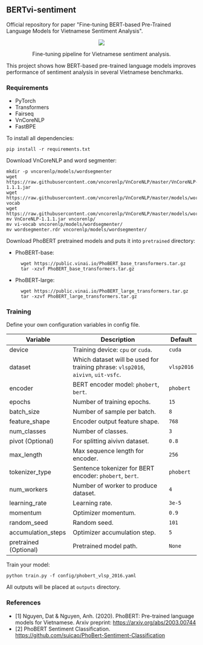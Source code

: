 <p align="center"> 
<h2>BERTvi-sentiment</h2>

Official repository for paper "Fine-tuning BERT-based Pre-Trained Language Models for Vietnamese Sentiment Analysis".
</p>

<p align="center">
  <img src="https://raw.githubusercontent.com/vndee/bertvi-sentiment/master/imgs/_nics2020.svg">
  <p align="center">Fine-tuning pipeline for Vietnamese sentiment analysis.</p>
</p>

This project shows how BERT-based pre-trained language models improves performance of sentiment analysis in several
Vietnamese benchmarks.  

### Requirements

- PyTorch
- Transformers
- Fairseq
- VnCoreNLP
- FastBPE

To install all dependencies:

    pip install -r requirements.txt

Download VnCoreNLP and word segmenter:

    mkdir -p vncorenlp/models/wordsegmenter
    wget https://raw.githubusercontent.com/vncorenlp/VnCoreNLP/master/VnCoreNLP-1.1.1.jar
    wget https://raw.githubusercontent.com/vncorenlp/VnCoreNLP/master/models/wordsegmenter/vi-vocab
    wget https://raw.githubusercontent.com/vncorenlp/VnCoreNLP/master/models/wordsegmenter/wordsegmenter.rdr
    mv VnCoreNLP-1.1.1.jar vncorenlp/ 
    mv vi-vocab vncorenlp/models/wordsegmenter/
    mv wordsegmenter.rdr vncorenlp/models/wordsegmenter/
    
Download PhoBERT pretrained models and puts it into `pretrained` directory:
- PhoBERT-base:

        wget https://public.vinai.io/PhoBERT_base_transformers.tar.gz
        tar -xzvf PhoBERT_base_transformers.tar.gz

- PhoBERT-large:

        wget https://public.vinai.io/PhoBERT_large_transformers.tar.gz
        tar -xzvf PhoBERT_large_transformers.tar.gz
    
### Training

Define your own configuration variables in config file. 

| Variable  | Description  | Default  |
|---|---|---|
| device  | Training device: `cpu` or `cuda`.  | `cuda`  |
| dataset  | Which dataset will be used for training phrase: `vlsp2016`, `aivivn`, `uit-vsfc`.  | `vlsp2016`  |
| encoder  | BERT encoder model: `phobert`, `bert`.  | `phobert`  |
| epochs  | Number of training epochs.  | `15`  |
| batch_size  | Number of sample per batch.  | `8`  |
| feature_shape  | Encoder output feature shape.  | `768`  |
| num_classes  | Number of classes.  | `3`  |
| pivot (Optional) | For splitting aivivn dataset.  | `0.8`  |
| max_length  | Max sequence length for encoder.  | `256`  |
| tokenizer_type  | Sentence tokenizer for BERT encoder: `phobert`, `bert`.  | `phobert`  |
| num_workers  | Number of worker to produce dataset.  | `4`  |
| learning_rate  | Learning rate.  | `3e-5`  |
| momentum  | Optimizer momentum.  | `0.9`  |
| random_seed  | Random seed.  | `101`  |
| accumulation_steps  | Optimizer accumulation step.  | `5`  |
| pretrained (Optional) | Pretrained model path. | `None` | 

Train your model:

    python train.py -f config/phobert_vlsp_2016.yaml
    
All outputs will be placed at `outputs` directory.

### References

- [1] Nguyen, Dat & Nguyen, Anh. (2020). PhoBERT: Pre-trained language models for Vietnamese. Arxiv preprint: https://arxiv.org/abs/2003.00744
- [2] PhoBERT Sentiment Classification. https://github.com/suicao/PhoBert-Sentiment-Classification